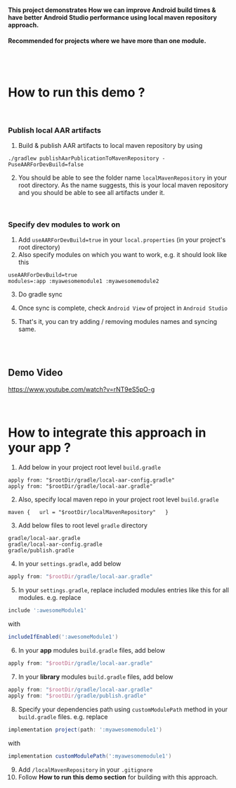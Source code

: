 #### This project demonstrates How we can improve Android build times & have better Android Studio performance using local maven repository approach.

#### Recommended for projects where we have more than one module.



<br><br>

# How to run this demo ?

<br>

### Publish local AAR artifacts

1. Build & publish AAR artifacts to local maven repository by using

  ```
  ./gradlew publishAarPublicationToMavenRepository -PuseAARForDevBuild=false
  ```

2. You should be able to see the folder name `localMavenRepository` in your root directory. As the name suggests, this is your local maven repository and you should be able to see all artifacts under it.

<br>

### Specify dev modules to work on

1. Add `useAARForDevBuild=true` in your `local.properties` (in your project's root directory)
2. Also specify modules on which you want to work, e.g. it should look like this

  ```
  useAARForDevBuild=true
  modules=:app :myawesomemodule1 :myawesomemodule2
  ```

3. Do gradle sync

4. Once sync is complete, check `Android View` of project in `Android Studio`

5. That's it, you can try adding / removing modules names and syncing same.

<br><br>
## Demo Video
https://www.youtube.com/watch?v=rNT9eS5pO-g
<br><br><br>

# How to integrate this approach in your app ?

1. Add below in your project root level `build.gradle`
```
apply from: "$rootDir/gradle/local-aar-config.gradle"
apply from: "$rootDir/gradle/local-aar.gradle"
```
2. Also, specify local maven repo in your project root level `build.gradle`

  ```
  maven {   url = "$rootDir/localMavenRepository"   }
  ```

3. Add below files to root level `gradle` directory

  ```
  gradle/local-aar.gradle
  gradle/local-aar-config.gradle
  gradle/publish.gradle
  ```

4. In your `settings.gradle`, add below

  ```groovy
  apply from: "$rootDir/gradle/local-aar.gradle"
  ```

5. In your `settings.gradle`, replace included modules entries like this for all modules. e.g. replace

  ```groovy
  include ':awesomeModule1'
  ```

  with

  ```groovy
  includeIfEnabled(':awesomeModule1')
  ```

6. In your **app** modules `build.gradle` files, add below

  ```groovy
  apply from: "$rootDir/gradle/local-aar.gradle"
  ```

7. In your **library** modules `build.gradle` files, add below

  ```groovy
  apply from: "$rootDir/gradle/local-aar.gradle"
  apply from: "$rootDir/gradle/publish.gradle"
  ```

8. Specify your dependencies path using `customModulePath` method in your `build.gradle` files. e.g. replace

  ```groovy
  implementation project(path: ':myawesomemodule1')
  ```

   with

  ```groovy
  implementation customModulePath(':myawesomemodule1')
  ```

9. Add `/localMavenRepository` in your `.gitignore`
10. Follow **How to run this demo section** for building with this approach.
